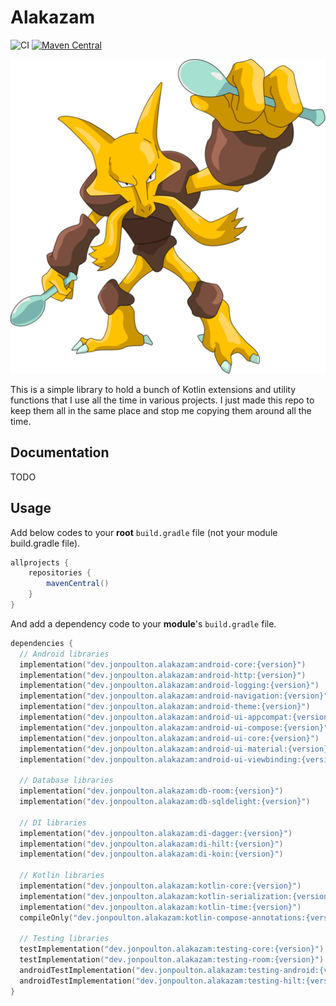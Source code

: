 # Alakazam

![CI](https://github.com/jonapoul/alakazam/actions/workflows/ci.yml/badge.svg)
[![Maven Central](https://maven-badges.herokuapp.com/maven-central/dev.jonpoulton.alakazam/android-core/badge.svg)](https://maven-badges.herokuapp.com/maven-central/dev.jonpoulton.alakazam/android-core)

![Alakazam](docs/alakazam.png)

This is a simple library to hold a bunch of Kotlin extensions and utility functions that I use all the time in various
projects. I just made this repo to keep them all in the same place and stop me copying them around all the time.

## Documentation

TODO

## Usage

Add below codes to your **root** `build.gradle` file (not your module build.gradle file).

```gradle
allprojects {
    repositories {
        mavenCentral()
    }
}
```

And add a dependency code to your **module**'s `build.gradle` file.

```kotlin
dependencies {
  // Android libraries
  implementation("dev.jonpoulton.alakazam:android-core:{version}")
  implementation("dev.jonpoulton.alakazam:android-http:{version}")
  implementation("dev.jonpoulton.alakazam:android-logging:{version}")
  implementation("dev.jonpoulton.alakazam:android-navigation:{version}")
  implementation("dev.jonpoulton.alakazam:android-theme:{version}")
  implementation("dev.jonpoulton.alakazam:android-ui-appcompat:{version}")
  implementation("dev.jonpoulton.alakazam:android-ui-compose:{version}")
  implementation("dev.jonpoulton.alakazam:android-ui-core:{version}")
  implementation("dev.jonpoulton.alakazam:android-ui-material:{version}")
  implementation("dev.jonpoulton.alakazam:android-ui-viewbinding:{version}")

  // Database libraries
  implementation("dev.jonpoulton.alakazam:db-room:{version}")
  implementation("dev.jonpoulton.alakazam:db-sqldelight:{version}")

  // DI libraries
  implementation("dev.jonpoulton.alakazam:di-dagger:{version}")
  implementation("dev.jonpoulton.alakazam:di-hilt:{version}")
  implementation("dev.jonpoulton.alakazam:di-koin:{version}")

  // Kotlin libraries
  implementation("dev.jonpoulton.alakazam:kotlin-core:{version}")
  implementation("dev.jonpoulton.alakazam:kotlin-serialization:{version}")
  implementation("dev.jonpoulton.alakazam:kotlin-time:{version}")
  compileOnly("dev.jonpoulton.alakazam:kotlin-compose-annotations:{version}") // not runtime

  // Testing libraries
  testImplementation("dev.jonpoulton.alakazam:testing-core:{version}")
  testImplementation("dev.jonpoulton.alakazam:testing-room:{version}")
  androidTestImplementation("dev.jonpoulton.alakazam:testing-android:{version}")
  androidTestImplementation("dev.jonpoulton.alakazam:testing-hilt:{version}")
}
```
